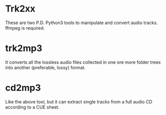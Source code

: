 Trk2xx
======

These are two P.D. Python3 tools to manipulate and convert audio tracks. ffmpeg is required.

trk2mp3
=======

It converts all the lossless audio files collected in one ore more folder trees into another (preferable, lossy) format.


cd2mp3
======

Like the above tool, but it can extract single tracks from a full audio CD according to a CUE sheet.

